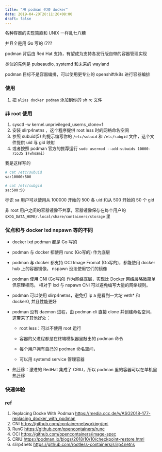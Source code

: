 ```yaml
---
title: "用 podman 代替 docker"
date: 2019-04-20T20:11:26+08:00
draft: false
---
```


各种容器的实现简直和 UNIX 一样乱七八糟

并且全是用 Go 写的 (???

podman 背后由 Red Hat 支持，有望成为支持各发行版自带的容器管理实现

类似的先例是 pulseaudio, systemd 和未来的 wayland

podman 目标不是容器编排，可以使用更专业的 openshift/k8s 进行容器编排

### 使用
1. 把 `alias docker podman` 添加到你的 sh rc 文件


### 非 root 使用
1. sysctl -w kernel.unprivileged_userns_clone=1
1. 安装 slirp4netns ，这个程序提供 root less 时的网络命名空间
1. 参照 subuid(5) 的提示编写你的 `/etc/subuid` 和 `/etc/subgid` 文件，这个文件提供 uid 与 gid 映射
1. 或者按照 podman 官方的推荐运行 `sudo usermod --add-subuids 10000-75535 $(whoami)`

我是这样写的
```bash
# cat /etc/subuid
sa:10000:500

# cat /etc/subgid
sa:500:50
```

标识 sa 用户可以使用从 100000 开始的 500 各 uid 和从 500 开始的 50 个 gid

非 root 用户之间的容器镜像不共享，容器镜像保存在每个用户的 `$XDG_DATA_HOME/.local/share/containers/storage` 里


### 优点和与 docker lxd nspawn 等的不同

- docker lxd podman 都是 Go 写的

- podman 与 docker 都使用 runc (Go写的) 作为底层

- podman 与 docker 都支持 OCI Image Fromat (Go写的)，都能使用 docker hub 上的容器镜像。
  nspawn 没法使用它们的镜像

- podman 使用 CNI (Go写的) 作为网络底层，实现比 Docker 网络层略微简单但原理相同。
  相对于 lxd 与 nspawn CNI 可以避免编写大量的网络规则。

- podman 可以使用 slirp4netns，避免打 ip a 是看到一大坨 veth* 和 docker0, 并且性能更好

- podman 没有 daemon 进程，由 podman cli 直接 clone 并创建命名空间，这带来了其他好处：

    - root less：可以不使用 root 运行

    - 容器的父进程都是在终端模拟器里敲出的 podman 命令

    - 每个用户拥有自己的 podman 命名空间，

    - 可以用 systemd service 管理容器

- 热迁移：激进的 RedHat 集成了 CRIU，所以 podman 里的容器可以在单机里热迁移
<script id="asciicast-205183" src="https://asciinema.org/a/205183.js" async></script>

### 快速体验
<script id="asciicast-QDOgqAMp7nP05otIIZPuWL0O8" src="https://asciinema.org/a/QDOgqAMp7nP05otIIZPuWL0O8.js" async></script><Paste>

### ref
1. Replacing Docke With Podman https://media.ccc.de/v/ASG2018-177-replacing_docker_with_podman
1. CNI https://github.com/containernetworking/cni
1. RunC https://github.com/opencontainers/runc
1. OCI https://github.com/opencontainers/image-spec
1. CRIU https://podman.io/blogs/2018/10/10/checkpoint-restore.html
1. slirp4nets https://github.com/rootless-containers/slirp4netns

